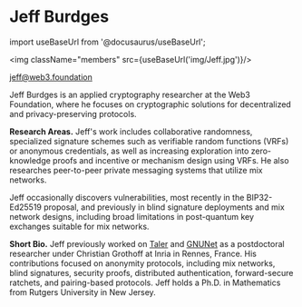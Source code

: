 # Jeff Burdges

import useBaseUrl from '@docusaurus/useBaseUrl';

<img className="members" src={useBaseUrl('img/Jeff.jpg')}/>

jeff@web3.foundation

Jeff Burdges is an applied cryptography researcher at the Web3 Foundation, where he focuses on cryptographic solutions for decentralized and privacy-preserving protocols. 

**Research Areas.** Jeff's work includes collaborative randomness, specialized signature schemes such as verifiable random functions (VRFs) or anonymous credentials, as well as increasing exploration into zero-knowledge proofs and incentive or mechanism design using VRFs. He also researches peer-to-peer private messaging systems that utilize mix networks.

Jeff occasionally discovers vulnerabilities, most recently in the BIP32-Ed25519 proposal, and previously in blind signature deployments and mix network designs, including broad limitations in post-quantum key exchanges suitable for mix networks.

**Short Bio.**  Jeff previously worked on [Taler](https://taler.net/en/) and [GNUNet](https://gnunet.org/en/) as a postdoctoral researcher under Christian Grothoff at Inria in Rennes, France. His contributions focused on anonymity protocols, including mix networks, blind signatures, security proofs, distributed authentication, forward-secure ratchets, and pairing-based protocols. Jeff holds a Ph.D. in Mathematics from Rutgers University in New Jersey.

